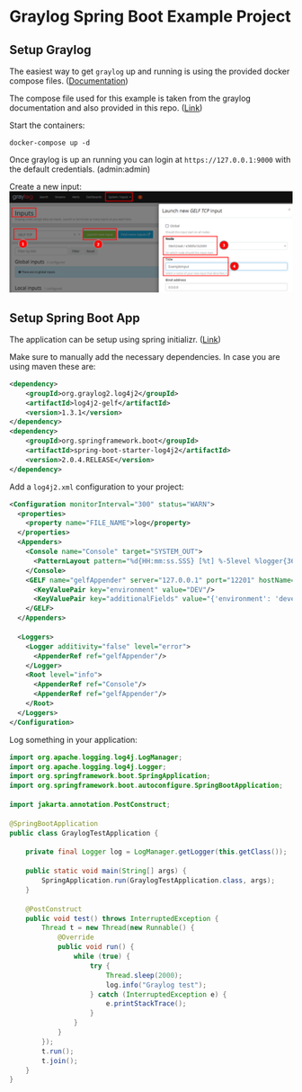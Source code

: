 # Graylog Spring Boot Example Project

## Setup Graylog

The easiest way to get `graylog` up and running is using the provided docker compose files. ([Documentation](https://go2docs.graylog.org/5-0/downloading_and_installing_graylog/docker_installation.htm))

The compose file used for this example is taken from the graylog documentation and also provided in this repo. ([Link](https://github.com/ag00se/graylog_spring_boot_example/blob/master/compose.yml))

Start the containers:

    docker-compose up -d 


Once graylog is up an running you can login at `https://127.0.0.1:9000` with the default credentials. (admin:admin)

Create a new input: ![Graylog Input](graylog.png "Graylog Input")

## Setup Spring Boot App

The application can be setup using spring initializr. ([Link](https://start.spring.io/))

Make sure to manually add the necessary dependencies. In case you are using maven these are:
```xml
<dependency>
	<groupId>org.graylog2.log4j2</groupId>
	<artifactId>log4j2-gelf</artifactId>
	<version>1.3.1</version>
</dependency>
<dependency>
	<groupId>org.springframework.boot</groupId>
	<artifactId>spring-boot-starter-log4j2</artifactId>
	<version>2.0.4.RELEASE</version>
</dependency>
```

Add a `log4j2.xml` configuration to your project:
```xml
<Configuration monitorInterval="300" status="WARN">
  <properties>
    <property name="FILE_NAME">log</property>
  </properties>
  <Appenders>
    <Console name="Console" target="SYSTEM_OUT">
      <PatternLayout pattern="%d{HH:mm:ss.SSS} [%t] %-5level %logger{36} -- %msg%n"/>
    </Console>
    <GELF name="gelfAppender" server="127.0.0.1" port="12201" hostName="hostname" protocol="TCP">
      <KeyValuePair key="environment" value="DEV"/>
      <KeyValuePair key="additionalFields" value="{'environment': 'development', 'application': 'application'}"/>
    </GELF>
  </Appenders>

  <Loggers>
    <Logger additivity="false" level="error">
      <AppenderRef ref="gelfAppender"/>
    </Logger>
    <Root level="info">
      <AppenderRef ref="Console"/>
      <AppenderRef ref="gelfAppender"/>
    </Root>
  </Loggers>
</Configuration>
```

Log something in your application:
```java
import org.apache.logging.log4j.LogManager;
import org.apache.logging.log4j.Logger;
import org.springframework.boot.SpringApplication;
import org.springframework.boot.autoconfigure.SpringBootApplication;

import jakarta.annotation.PostConstruct;

@SpringBootApplication
public class GraylogTestApplication {

	private final Logger log = LogManager.getLogger(this.getClass());

	public static void main(String[] args) {
		SpringApplication.run(GraylogTestApplication.class, args);
	}

	@PostConstruct
	public void test() throws InterruptedException {
		Thread t = new Thread(new Runnable() {
			@Override
			public void run() {
				while (true) {
					try {
						Thread.sleep(2000);
						log.info("Graylog test");
					} catch (InterruptedException e) {
						e.printStackTrace();
					}
				}
			}
		});
		t.run();
		t.join();
	}
}

```
